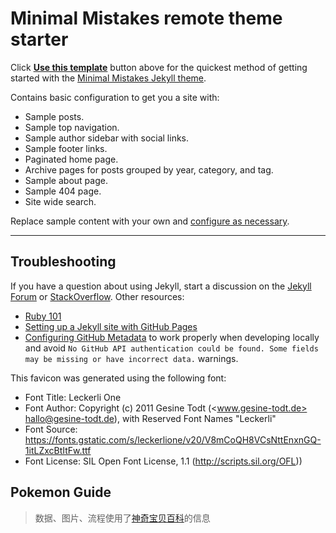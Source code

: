 # Minimal Mistakes remote theme starter

Click [**Use this template**](https://github.com/mmistakes/mm-github-pages-starter/generate) button above for the quickest method of getting started with the [Minimal Mistakes Jekyll theme](https://github.com/mmistakes/minimal-mistakes).

Contains basic configuration to get you a site with:

- Sample posts.
- Sample top navigation.
- Sample author sidebar with social links.
- Sample footer links.
- Paginated home page.
- Archive pages for posts grouped by year, category, and tag.
- Sample about page.
- Sample 404 page.
- Site wide search.

Replace sample content with your own and [configure as necessary](https://mmistakes.github.io/minimal-mistakes/docs/configuration/).

---

## Troubleshooting

If you have a question about using Jekyll, start a discussion on the [Jekyll Forum](https://talk.jekyllrb.com/) or [StackOverflow](https://stackoverflow.com/questions/tagged/jekyll). Other resources:

- [Ruby 101](https://jekyllrb.com/docs/ruby-101/)
- [Setting up a Jekyll site with GitHub Pages](https://jekyllrb.com/docs/github-pages/)
- [Configuring GitHub Metadata](https://github.com/jekyll/github-metadata/blob/master/docs/configuration.md#configuration) to work properly when developing locally and avoid `No GitHub API authentication could be found. Some fields may be missing or have incorrect data.` warnings.

This favicon was generated using the following font:

- Font Title: Leckerli One
- Font Author: Copyright (c) 2011 Gesine Todt (<www.gesine-todt.de> <hallo@gesine-todt.de>), with Reserved Font Names "Leckerli"
- Font Source: <https://fonts.gstatic.com/s/leckerlione/v20/V8mCoQH8VCsNttEnxnGQ-1itLZxcBtItFw.ttf>
- Font License: SIL Open Font License, 1.1 (<http://scripts.sil.org/OFL>))

## Pokemon Guide

> 数据、图片、流程使用了[神奇宝贝百科](https://wiki.52poke.com/)的信息
